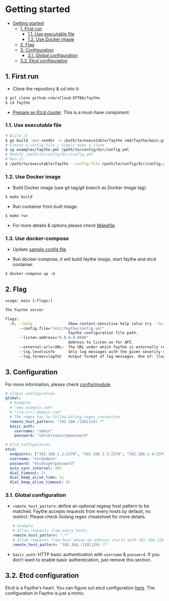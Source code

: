 # Getting started

- [Getting started](#getting-started)
  - [1. First run](#1-first-run)
    - [1.1. Use executable file](#11-use-executable-file)
    - [1.2. Use Docker image](#12-use-docker-image)
  - [2. Flag](#2-flag)
  - [3. Configuration](#3-configuration)
    - [3.1. Global configuration](#31-global-configuration)
  - [3.2. Etcd configuration](#32-etcd-configuration)

## 1. First run

* Clone the repository & cd into it:

```bash
$ git clone github.com/vCloud-DFTBA/faythe
$ cd faythe
```

* [Prepare an Etcd cluster](https://github.com/etcd-io/etcd). This is a must-have component.

### 1.1. Use executable file

```bash
# Build it
$ go build -mod vendor -o /path/to/executable/faythe cmd/faythe/main.go
# Create a config file / Simply make a clone
$ cp examples/faythe.yml /path/to/config/dir/config.yml
# Modify /path/to/config/dir/config.yml
# Run it
$ /path/to/executable/faythe --config.file /path/to/config/dir/config.yml
```

### 1.2. Use Docker image

- Build Docker image (use git tag/git branch as Docker image tag).

```bash
$ make build
```

- Run container from built image.

```bash
$ make run
```

- For more details & options please check [Makefile](../Makefile).

### 1.3. Use docker-compose

- Update [sample config file](../examples/faythe.yml).

- Run docker-compose, it will build faythe image, start faythe and etcd container.

```
$ docker-compose up -d
```

## 2. Flag

```bash
usage: main [<flags>]

The Faythe server

Flags:
  -h, --help                Show context-sensitive help (also try --help-long and --help-man).
      --config.file="/etc/faythe/config.yml"
                            Faythe configuration file path.
      --listen-address="0.0.0.0:8600"
                            Address to listen on for API.
      --external-url=<URL>  The URL under which Faythe is externally reachable.
      --log.level=info      Only log messages with the given severity or above. One of: [debug, info, warn, error]
      --log.format=logfmt   Output format of log messages. One of: [logfmt, json]
```

## 3. Configuration

For more information, please check [config/module](../config).

```yaml
# Global configuration
global:
  # Example:
  # "www.example.com"
  # "([a-z]+).domain.com"
  # The regex has to follow Golang regex convention
  remote_host_pattern: "192.168.(128|129).*"
  basic_auth:
    username: "admin"
    password: "notverysecurepassword"

# Etcd configuration
etcd:
  endpoints: ["192.168.1.2:2379", "192.168.1.3:2379", "192.168.1.4:2379"]
  username: "etcdadmin"
  password: "etcdsuperpassword"
  auto_sync_interval: 30s
  dial_timeout: 2s
  dial_keep_alive_time: 2s
  dial_keep_alive_timeout: 6s
```

### 3.1. Global configuration

- `remote_host_pattern`: define an optional regexp host pattern to be matched. Faythe accepts requests from every hosts by default, no restrict. Please check Golang regex cheatsheet for more details.

  ```yaml
  # Example
  # Allow requests from every hosts.
  remote_host_pattern: ".*"
  # Allow requests from host whose ip address starts with 192.168.128 or 192.168.129
  remote_host_pattern: "192.168.(128|129).*"
  ```

- `basic_auth`: HTTP basic authentication with `username` & `password`. If you don't want to enable basic authentication, just remove this section.

## 3.2. Etcd configuration

Etcd is a Faythe's heart. You can figure out etcd configuration [here](https://github.com/etcd-io/etcd/blob/master/clientv3/config.go). The configuration in Faythe is just a mimic.
